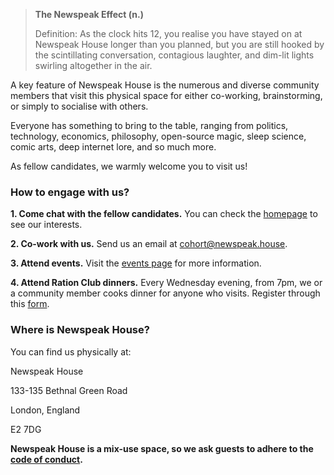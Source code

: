 > **The Newspeak Effect (n.)**
> 
> Definition: As the clock hits 12, you realise you have stayed on at Newspeak House longer than you planned, but you are still hooked by the scintillating conversation, contagious laughter, and dim-lit lights swirling altogether in the air. 

A key feature of Newspeak House is the numerous and diverse community members that visit this physical space for either co-working, brainstorming, or simply to socialise with others. 

Everyone has something to bring to the table, ranging from politics, technology, economics, philosophy, open-source magic, sleep science, comic arts, deep internet lore, and so much more. 

As fellow candidates, we warmly welcome you to visit us! 

### How to engage with us?

**1. Come chat with the fellow candidates.** You can check the [homepage](https://2024.newspeak.house/) to see our interests.

**2. Co-work with us.** Send us an email at [cohort@newspeak.house](mailto:cohort@newspeak.house).

**3. Attend events.** Visit the [events page](https://newspeak.house/events) for more information. 

**4. Attend Ration Club dinners.** Every Wednesday evening, from 7pm, we or a community member cooks dinner for anyone who visits. Register through this [form](https://docs.google.com/forms/d/e/1FAIpQLSed58owWTnOqYI-zWoabBnayGZN9Yo0FXq-oqs-DzM3HuxdcA/viewform).

### Where is Newspeak House?

You can find us physically at:

Newspeak House

133-135 Bethnal Green Road

London, England

E2 7DG

**Newspeak House is a mix-use space, so we ask guests to adhere to the [code of conduct](https://2024.newspeak.house/code_of_conduct).**
